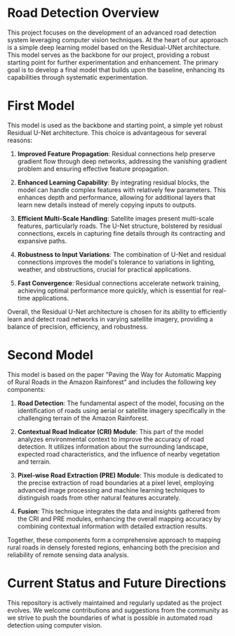 # Road Detection Overview
This project focuses on the development of an advanced road detection system leveraging computer vision techniques. At the heart of our approach is a simple deep learning model based on the Residual-UNet architecture. This model serves as the backbone for our project, providing a robust starting point for further experimentation and enhancement. The primary goal is to develop a final model that builds upon the baseline, enhancing its capabilities through systematic experimentation. 

# First Model
This model is used as the backbone and starting point, a simple yet robust Residual U-Net architecture. This choice is advantageous for several reasons:

1. **Improved Feature Propagation**: Residual connections help preserve gradient flow through deep networks, addressing the vanishing gradient problem and ensuring effective feature propagation.

2. **Enhanced Learning Capability**: By integrating residual blocks, the model can handle complex features with relatively few parameters. This enhances depth and performance, allowing for additional layers that learn new details instead of merely copying inputs to outputs.

3. **Efficient Multi-Scale Handling**: Satellite images present multi-scale features, particularly roads. The U-Net structure, bolstered by residual connections, excels in capturing fine details through its contracting and expansive paths.

4. **Robustness to Input Variations**: The combination of U-Net and residual connections improves the model's tolerance to variations in lighting, weather, and obstructions, crucial for practical applications.

5. **Fast Convergence**: Residual connections accelerate network training, achieving optimal performance more quickly, which is essential for real-time applications.

Overall, the Residual U-Net architecture is chosen for its ability to efficiently learn and detect road networks in varying satellite imagery, providing a balance of precision, efficiency, and robustness.

# Second Model
This model is based on the paper "Paving the Way for Automatic Mapping of Rural Roads in the Amazon Rainforest" and includes the following key components:

1. **Road Detection**: The fundamental aspect of the model, focusing on the identification of roads using aerial or satellite imagery specifically in the challenging terrain of the Amazon Rainforest.

2. **Contextual Road Indicator (CRI) Module**: This part of the model analyzes environmental context to improve the accuracy of road detection. It utilizes information about the surrounding landscape, expected road characteristics, and the influence of nearby vegetation and terrain.

3. **Pixel-wise Road Extraction (PRE) Module**: This module is dedicated to the precise extraction of road boundaries at a pixel level, employing advanced image processing and machine learning techniques to distinguish roads from other natural features accurately.

4. **Fusion**: This technique integrates the data and insights gathered from the CRI and PRE modules, enhancing the overall mapping accuracy by combining contextual information with detailed extraction results.

Together, these components form a comprehensive approach to mapping rural roads in densely forested regions, enhancing both the precision and reliability of remote sensing data analysis.

# Current Status and Future Directions
This repository is actively maintained and regularly updated as the project evolves. We welcome contributions and suggestions from the community as we strive to push the boundaries of what is possible in automated road detection using computer vision.


